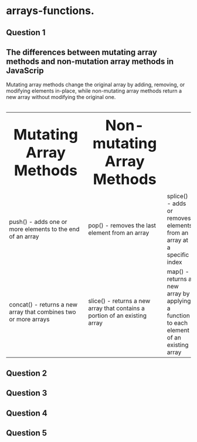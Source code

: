 # arrays-functions.
<h2>Question 1 </h2>  <h2>The differences between mutating array methods and non-mutation array methods in JavaScrip</h2>
Mutating array methods change the original array by adding, removing, or modifying elements in-place, while non-mutating array methods return a new array without modifying the original one. <br>

<Table>
    <tr style="font-size: 40px ;border-spacing">
      <th>Mutating Array Methods </th>
      <th>Non-mutating Array Methods</th>
    </tr><br>
    <tr>
      <td>push() - adds one or more elements to the end of an array</td>
      <td>pop() - removes the last element from an array</td>
      <td>splice() - adds or removes elements from an array at a specific index</td>
      <td>sort() - sorts the elements of an array in place</td>
      <td>reverse() - reverses the order of elements in an array in place</td>
    </tr>
    <tr>
      <td>concat() - returns a new array that combines two or more arrays</td>
      <td>slice() - returns a new array that contains a portion of an existing array</td>
      <td>map() - returns a new array by applying a function to each element of an existing array</td>
      <td> filter() - returns a new array containing elements that pass a test function</td>
      <td> reduce() - returns a single value by applying a function to each element of an existing array and accumulating the results.</td>
    </tr>
  </Table>

<h2>Question 2  </h2>
<h2>Question 3  </h2>
<h2>Question 4  </h2>
<h2>Question 5  </h2>
